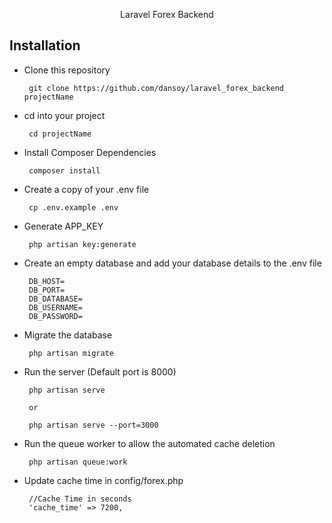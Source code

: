 <p align="center">Laravel Forex Backend</p>

## Installation

- Clone this repository

  ```
   git clone https://github.com/dansoy/laravel_forex_backend projectName
  ```

- cd into your project

  ```
   cd projectName
  ```

- Install Composer Dependencies

  ```
   composer install
  ```

- Create a copy of your .env file

  ```
   cp .env.example .env
  ```

- Generate APP_KEY

  ```
   php artisan key:generate
  ```

- Create an empty database and add your database details to the .env file

  ```
   DB_HOST=
   DB_PORT=
   DB_DATABASE=
   DB_USERNAME=
   DB_PASSWORD=
  ```

- Migrate the database

  ```
   php artisan migrate
  ```

- Run the server (Default port is 8000)

  ```
   php artisan serve

   or

   php artisan serve --port=3000
  ```

- Run the queue worker to allow the automated cache deletion

  ```
   php artisan queue:work
  ```

- Update cache time in config/forex.php

  ```
   //Cache Time in seconds
   'cache_time' => 7200,
  ```

